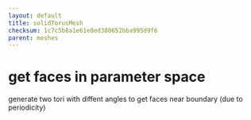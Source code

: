 ```yaml
---
layout: default
title: solidTorusMesh
checksum: 1c7c5b8a1e61e8ed380652bba995d9f6
parent: meshes
---
```



 
# get faces in parameter space

generate two tori with diffent angles to get faces near boundary (due to periodicity)

